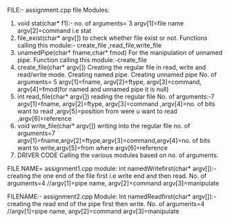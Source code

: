 

FILE:- assignment.cpp file
Modules:
1.	void stat(char* f1):-
no. of arguments= 3
argv[1]=file name
argv[2]=command i.e stat
2.	file_exist(char* argv[])
to check whether file exist or not.
Functions calling this module:- create_file ,read_file,write_file
3.	unamedPipe(char* fname,char* fmod)
                For the manipulation of unnamed pipe.
                 Function calling this module:-create_file
4.	create_file(char* argv[])
               Creating the regular file in read, write and read/write mode.
              Creating named pipe.
              Creating unnamed pipe
             No. of arguments= 5
            argv[1]=fname, argv[2]=ftype, argv[3]=command, 
             argv[4]=fmod(for named and unnamed pipe  it is null)
5.	int read_file(char* argv[])
reading the regular file
No. of arguments:-7
argv[1]=fname, argv[2]=ftype, argv[3]=command ,argv[4]=no. of bits want to read ,argv[5]=position from were u want to read ,argv[6]=reference
6.	void write_file(char* argv[])
writing into the regular file
no. of arguments=7
argv[1]=fname,argv[2]=ftype,argv[3]=command,argv[4]=no. of bits want to write,argv[5]=from where argv[6]=reference
7.	DRIVER CODE
Calling the various modules based on no. of arguments.


FILE NAME= assignment1.cpp
module:
int namedWritefirst(char* argv[]):-
 creating the one end of the file first i.e write end and then read.
No. of arguments=4
//argv[1]=pipe name, argv[2]=command argv[3]=manipulate
 

FILENAME:- assignment2.cpp
Module:
Int namedReadfirst(char* argv[]):-
creating the read end of the pipe first then write.
No. of arguments=4
//argv[1]=pipe name, argv[2]=command argv[3]=manipulate
